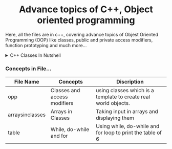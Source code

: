 
<h1 align="center"> Advance topics of C++, Object oriented programming </h1>

<p> 
  Here, all the files are in c++, covering advance topics of Objest Oriented Programming (OOP) like classes, public and private access modifiers, function prototyping
  and much more... 
</p>
  
<details><summary>C++ Classes In Nutshell</summary>
<p>

#### Private (Default) are only accesse by other functions whereas public can be accesse by everyone.

```
  #include <iostream>
  using namespace std;
  
  class shop {
      int itemID[10]; // By default this is private.
      int itemPrice[10];
      int counter;
  public:
      void initcounter(void){counter = 0;} //Every new obj made by using this class will have a default contract = 0;
      void setPrice(void);
      void displayPrice(void);
  
  };
  void shop :: setPrice(void){
    cout<<"Enter ItemID "<<endl;
    cin>>itemID[counter]>>endl;
    cout<<"Enter Item Price"<<endl;
    cin>>itemPrice[counter]>>endl;
    counter++;
  }
  void shop ::displayPrice(void){
    for (int i = 0; i < counter; i++)
    {
        cout<<"The Price of the Item with ID- "<<itemId[i]<<" is: "<<itemPrice[i]<<endl;
    }
    
}
  
  int main(){
   shop dukaan;
    dukaan.initCounter();
    dukaan.setPrice();
    dukaan.setPrice();
    dukaan.setPrice();
    dukaan.displayPrice();                                                                                
                                                                                        
  return 0;
  }
  
```

</p>
</details>
  
### Concepts in File...
  
|File Name | Concepts | Discription |
| --- | --- | --- |
| opp | Classes and access modifiers | using classes which is a template to create real world objects. |
| arraysinclasses | Arrays in Classes | Taking input in arrays and displaying them |
| table | While, do-while and for | Using while, do-while and for loop to print the table of 6 |
